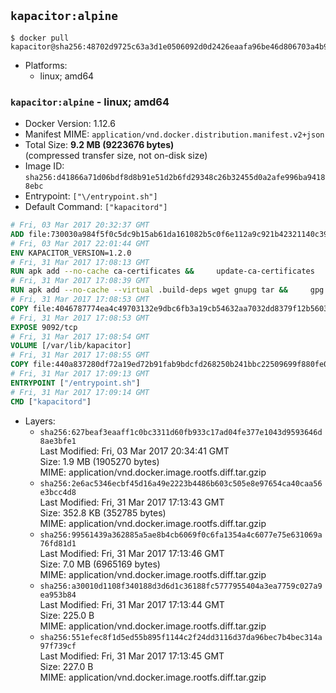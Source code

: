 ## `kapacitor:alpine`

```console
$ docker pull kapacitor@sha256:48702d9725c63a3d1e0506092d0d2426eaafa96be46d806703a4b97e41f8df3a
```

-	Platforms:
	-	linux; amd64

### `kapacitor:alpine` - linux; amd64

-	Docker Version: 1.12.6
-	Manifest MIME: `application/vnd.docker.distribution.manifest.v2+json`
-	Total Size: **9.2 MB (9223676 bytes)**  
	(compressed transfer size, not on-disk size)
-	Image ID: `sha256:d41866a71d06bdf8d8b91e51d2b6fd29348c26b32455d0a2afe996ba94188ebc`
-	Entrypoint: `["\/entrypoint.sh"]`
-	Default Command: `["kapacitord"]`

```dockerfile
# Fri, 03 Mar 2017 20:32:37 GMT
ADD file:730030a984f5f0c5dc9b15ab61da161082b5c0f6e112a9c921b42321140c3927 in / 
# Fri, 03 Mar 2017 22:01:44 GMT
ENV KAPACITOR_VERSION=1.2.0
# Fri, 31 Mar 2017 17:08:13 GMT
RUN apk add --no-cache ca-certificates &&     update-ca-certificates
# Fri, 31 Mar 2017 17:08:39 GMT
RUN apk add --no-cache --virtual .build-deps wget gnupg tar &&     gpg --keyserver hkp://ha.pool.sks-keyservers.net         --recv-keys 05CE15085FC09D18E99EFB22684A14CF2582E0C5 &&     wget -q https://dl.influxdata.com/kapacitor/releases/kapacitor-${KAPACITOR_VERSION}-static_linux_amd64.tar.gz.asc &&     wget -q https://dl.influxdata.com/kapacitor/releases/kapacitor-${KAPACITOR_VERSION}-static_linux_amd64.tar.gz &&     gpg --batch --verify kapacitor-${KAPACITOR_VERSION}-static_linux_amd64.tar.gz.asc kapacitor-${KAPACITOR_VERSION}-static_linux_amd64.tar.gz &&     mkdir -p /usr/src &&     tar -C /usr/src -xzf kapacitor-${KAPACITOR_VERSION}-static_linux_amd64.tar.gz &&     rm -f /usr/src/kapacitor-*/kapacitor.conf &&     chmod +x /usr/src/kapacitor-*/* &&     cp -a /usr/src/kapacitor-*/* /usr/bin/ &&     rm -rf *.tar.gz* /usr/src /root/.gnupg &&     apk del .build-deps
# Fri, 31 Mar 2017 17:08:53 GMT
COPY file:4046787774ea4c49703132e9dbc6fb3a19cb54632aa7032dd8379f12b56034d9 in /etc/kapacitor/kapacitor.conf 
# Fri, 31 Mar 2017 17:08:53 GMT
EXPOSE 9092/tcp
# Fri, 31 Mar 2017 17:08:54 GMT
VOLUME [/var/lib/kapacitor]
# Fri, 31 Mar 2017 17:08:55 GMT
COPY file:440a837280df72a19ed72b91fab9bdcfd268250b241bbc22509699f880fe0d17 in /entrypoint.sh 
# Fri, 31 Mar 2017 17:09:13 GMT
ENTRYPOINT ["/entrypoint.sh"]
# Fri, 31 Mar 2017 17:09:14 GMT
CMD ["kapacitord"]
```

-	Layers:
	-	`sha256:627beaf3eaaff1c0bc3311d60fb933c17ad04fe377e1043d9593646d8ae3bfe1`  
		Last Modified: Fri, 03 Mar 2017 20:34:41 GMT  
		Size: 1.9 MB (1905270 bytes)  
		MIME: application/vnd.docker.image.rootfs.diff.tar.gzip
	-	`sha256:2e6ac5346ecbf45d16a49e2223b4486b603c505e8e97654ca40caa56e3bcc4d8`  
		Last Modified: Fri, 31 Mar 2017 17:13:43 GMT  
		Size: 352.8 KB (352785 bytes)  
		MIME: application/vnd.docker.image.rootfs.diff.tar.gzip
	-	`sha256:99561439a362885a5ae8b4cb6069f0c6fa1354a4c6077e75e631069a76fd81d1`  
		Last Modified: Fri, 31 Mar 2017 17:13:46 GMT  
		Size: 7.0 MB (6965169 bytes)  
		MIME: application/vnd.docker.image.rootfs.diff.tar.gzip
	-	`sha256:a30010d1108f340188d3d6d1c36188fc5777955404a3ea7759c027a9ea953b84`  
		Last Modified: Fri, 31 Mar 2017 17:13:44 GMT  
		Size: 225.0 B  
		MIME: application/vnd.docker.image.rootfs.diff.tar.gzip
	-	`sha256:551efec8f1d5ed55b895f1144c2f24dd3116d37da96bec7b4bec314a97f739cf`  
		Last Modified: Fri, 31 Mar 2017 17:13:45 GMT  
		Size: 227.0 B  
		MIME: application/vnd.docker.image.rootfs.diff.tar.gzip
